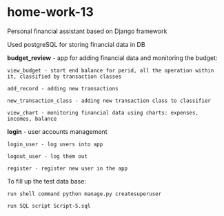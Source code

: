 # home-work-13

Personal financial assistant based on Django framework

Used postgreSQL for storing financial data in DB

**budget_review** - app for adding financial data and monitoring the budget:

    view_budget - start end balance for perid, all the operation within it, classified by transaction classes
  
    add_record - adding new transactions
  
    new_transaction_class - adding new transaction class to classifier
  
    view_chart - monitoring financial data using charts: expenses, incomes, balance

**login** - user accounts management
  
    login_user - log users into app
  
    logout_user - log them out
  
    register - register new user in the app
  
  
To fill up the test data base:

    run shell command python manage.py createsuperuser

    run SQL script Script-5.sql
